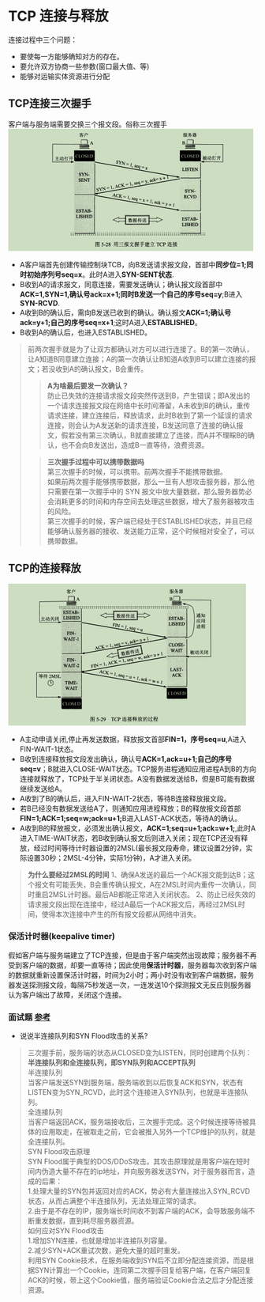 # TCP 连接与释放

连接过程中三个问题：
* 要使每一方能够确知对方的存在。
* 要允许双方协商一些参数(窗口最大值、等)
* 能够对运输实体资源进行分配

## TCP连接三次握手
客户端与服务端需要交换三个报文段。俗称三次握手
![](/计算机网络/img/TCP三次-1.png)
* A客户端首先创建传输控制块TCB，向B发送请求报文段，首部中<strong>同步位=1;同时初始序列号seq=x</strong>。此时A进入<strong>SYN-SENT状态</strong>.
* B收到A的请求报文，同意连接，需要发送确认；确认报文段首部中<strong>ACK=1,SYN=1,确认号ack=x+1;同时B发送一个自己的序号seq=y</strong>;B进入<strong>SYN-RCVD</strong>.
* A收到B的确认后，需向B发送已收到的确认。确认报文<strong>ACK=1;确认号ack=y+1;自己的序号seq=x+1</strong>;这时A进入<strong>ESTABLISHED</strong>。
* B收到A的确认后，也进入ESTABLISHED。

> 前两次握手就是为了让双方都确认对方可以进行连接了。B的第一次确认，让A知道B同意建立连接；A的第一次确认让B知道A收到B可以建立连接的报文；若没收到A的确认报文，B会重传。  
>> <strong>A为啥最后要发一次确认？</strong>  
> 防止已失效的连接请求报文段突然传送到B，产生错误；即A发出的一个请求连接报文段在网络中长时间滞留，A未收到B的确认，重传请求连接，建立连接后，释放请求，此时B收到了第一个延误的请求连接，则会认为A发送新的请求连接，B发送同意了连接的确认报文，假若没有第三次确认，B就直接建立了连接，而A并不理睬B的确认，也不会向B发送出，造成B一直等待，浪费资源。  
> 
>><strong>三次握手过程中可以携带数据吗</strong>  
>第三次握手的时候，可以携带。前两次握手不能携带数据。  
如果前两次握手能够携带数据，那么一旦有人想攻击服务器，那么他只需要在第一次握手中的 SYN 报文中放大量数据，那么服务器势必会消耗更多的时间和内存空间去处理这些数据，增大了服务器被攻击的风险。  
第三次握手的时候，客户端已经处于ESTABLISHED状态，并且已经能够确认服务器的接收、发送能力正常，这个时候相对安全了，可以携带数据。

## TCP的连接释放

![](/计算机网络/img/TCP四次-1.png)
* A主动申请关闭,停止再发送数据，释放报文首部<strong>FIN=1，序号seq=u</strong>,A进入FIN-WAIT-1状态。
* B收到连接释放报文段发出确认，确认号<strong>ACK=1,ack=u+1;自己的序号seq=v</strong>；B就进入CLOSE-WAIT状态。TCP服务进程通知应用进程A到B的方向连接就释放了，TCP处于半关闭状态。A没有数据发送给B，但是B可能有数据继续发送给A。
* A收到了B的确认后，进入FIN-WAIT-2状态，等待B连接释放报文段。
* 若B已经没有数据发送给A了，则通知应用进程释放；B的释放报文段首部<strong>FIN=1;ACK=1;seq=w;ack=u+1;</strong>B进入LAST-ACK状态，等待A的确认。
* A收到B的释放报文，必须发出确认报文，<strong>ACK=1;seq=u+1;ack=w+1;</strong>,此时A进入TIME-WAIT状态，若B收到确认报文后则进入关闭；现在TCP还没有释放，经过时间等待计时器设置的2MSL(最长报文段寿命，建议设置2分钟，实际设置30秒；2MSL-4分钟，实际1分钟)，A才进入关闭。

> <strong>为什么要经过2MSL的时间</strong>
> 1、确保A发送的最后一个ACK报文能到达B；这个报文有可能丢失，B会重传确认报文，A在2MSL时间内重传一次确认，同时重启2MSL计时器。最后AB都能正常进入关闭状态。
> 2、防止已经失效的请求报文段出现在连接中，经过A最后一个ACK报文后，再经过2MSL时间，使得本次连接中产生的所有报文段都从网络中消失。

### 保活计时器(keepalive timer)

假如客户端与服务端建立了TCP连接，但是由于客户端突然出现故障；服务器不再受到客户端的数据，却要一直等待；因此使用<strong>保活计时器</strong>，服务器每次收到客户端的数据就重新设置保活计时器，时间为2小时；两小时没有收到客户端数据，服务器发送探测报文段，每隔75秒发送一次，一连发送10个探测报文无反应则服务器认为客户端出了故障，关闭这个连接。

### 面试题 [参考](https://juejin.im/post/5e527c58e51d4526c654bf41#heading-13)
* 说说半连接队列和SYN Flood攻击的关系?
> 三次握手前，服务端的状态从CLOSED变为LISTEN，同时创建两个队列：<strong>半连接队列和全连接队列，即SYN队列和ACCEPT队列</strong>  
> 半连接队列  
> 当客户端发送SYN到服务端，服务端收到以后恢复ACK和SYN，状态有LISTEN变为SYN_RCVD，此时这个连接进入SYN队列，也就是半连接队列。  
> 全连接队列  
> 当客户端返回ACK，服务端接收后，三次握手完成。这个时候连接等待被具体的应用取走，在被取走之前，它会被推入另外一个TCP维护的队列，就是全连接队列。  
> SYN Flood攻击原理  
> SYN Flood属于典型的DOS/DDoS攻击。其攻击原理就是用客户端在短时间内伪造大量不存在的ip地址，并向服务器发送SYN，对于服务器而言，造成的后果：  
> 1.处理大量的SYN包并返回对应的ACK，势必有大量连接出入SYN_RCVD状态，从而占满整个半连接队列，无法处理正常的请求。  
> 2.由于是不存在的IP，服务端长时间收不到客户端的ACK，会导致服务端不断重发数据，直到耗尽服务器资源。  
> 如何应对SYN Flood攻击  
> 1.增加SYN连接，也就是增加半连接队列容量。  
> 2.减少SYN+ACK重试次数，避免大量的超时重发。  
> 利用SYN Cookie技术，在服务端收到SYN后不立即分配连接资源，而是根据SYN计算出一个Cookie，连同第二次握手回复给客户端，在客户端回复ACK的时候，带上这个Cookie值，服务端验证Cookie合法之后才分配连接资源。  

